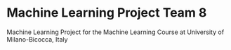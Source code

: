 # Machine Learning Project Team 8
Machine Learning Project for the Machine Learning Course at University of Milano-Bicocca, Italy
